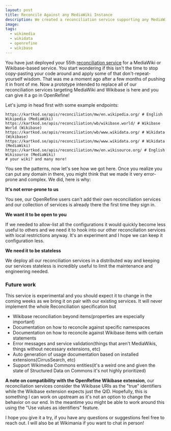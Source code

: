 ```yaml
---
layout: post
title: Reconcile Against any MediaWiki Instance
description: We created a reconciliation service supporting any MediaWiki and Wikibase instances for others to use in OpenRefine.
image: 
tags:
  - wikimedia
  - wikidata
  - openrefine
  - wikibase
---
```

You have just deployed your 55th [reconciliation service](https://www.w3.org/community/reports/reconciliation/CG-FINAL-specs-0.2-20230410/) for a MediaWiki or Wikibase-based service. You start wondering if this isn't the time to stop copy-pasting your code around and apply some of that don't-repeat-yourself wisdom. That was me a moment ago after a few months of pushing it in front of me. Now a prototype intended to replace all of our reconciliation services targeting MediaWiki and Wikibase is here and you can give it a go in OpenRefine!

Let's jump in head first with some example endpoints:

```plaintext
https://kartkod.se/apis/reconciliation/mw/en.wikipedia.org/ # English Wikipedia (MediaWiki)
https://kartkod.se/apis/reconciliation/wb/wikibase.world/ # Wikibase World (Wikibase)
https://kartkod.se/apis/reconciliation/wb/www.wikidata.org/ # Wikidata (Wikibase)
https://kartkod.se/apis/reconciliation/mw/www.wikidata.org/ # Wikidata (MediaWiki)
https://kartkod.se/apis/reconciliation/mw/en.wikisource.org/ # English Wikisource (MediaWiki)
# your wiki? and many more!
```

You see the patterns, now let's see how we got here. Once you realize you can put any domain in there, you might think that we made it very error-prone and complex. We did, here is why:

**It's not error-prone to us**

You see, our OpenRefine users can't add their own reconciliation services and our collection of services is already there the first time they sign in.

**We want it to be open to you**

If we needed to allow-list all the configurations it would quickly become less useful to others and we need it to hook into our other reconciliation services with local restrictions anyway. It's an experiment and I hope we can keep it configuration less.

**We need it to be stateless**

We deploy all our reconciliation services in a distributed way and keeping our services stateless is incredibly useful to limit the maintenance and engineering needed.

### Future work

This service is experimental and you should expect it to change in the coming weeks as we bring it on pair with our existing services. It will never implement the whole Reconciliation specification but

 - Wikibase reconciliation beyond items(properties are especially important)
 - Documentation on how to reconcile against specific namespaces
 - Documentation on how to reconcile against Wikibase items with certain statements
 - Error messages and service validation(things that aren't MediaWikis, things without necessary extensions, etc)
 - Auto generation of usage documentation based on installed extensions(CirrusSearch, etc)
 - Support Wikimedia Commons entities(it's a weird one and given the state of Structured Data on Commons it's not highly prioritized)

**A note on compatibility with the OpenRefine Wikibase extension**, our reconciliation services consider the Wikibase URIs as the "true" identifiers while the Wikibase extension expects just the QID. Hopefully, this is something I can work on upstream as it's not an option to change the behavior on our end. In the meantime you might be able to work around this using the "Use values as identifiers" feature.

I hope you give it a try, if you have any questions or suggestions feel free to reach out. I will also be at Wikimania if you want to chat in person!
